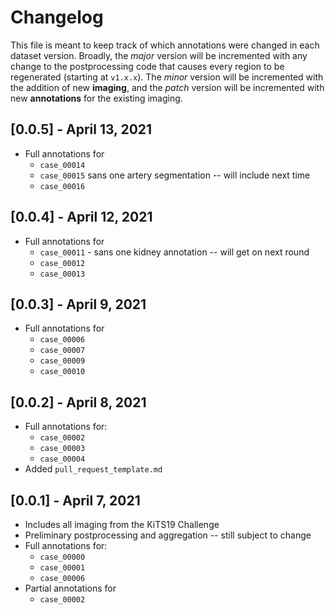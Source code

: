 # Changelog

This file is meant to keep track of which annotations were changed in each dataset version. Broadly, the *major* version will be incremented with any change to the postprocessing code that causes every region to be regenerated (starting at `v1.x.x`). The *minor* version will be incremented with the addition of new **imaging**, and the *patch* version will be incremented with new **annotations** for the existing imaging.

## [0.0.5] - April 13, 2021

- Full annotations for
  - `case_00014`
  - `case_00015` sans one artery segmentation -- will include next time
  - `case_00016`

## [0.0.4] - April 12, 2021

- Full annotations for
  - `case_00011` - sans one kidney annotation -- will get on next round
  - `case_00012`
  - `case_00013`

## [0.0.3] - April 9, 2021

- Full annotations for
  - `case_00006`
  - `case_00007`
  - `case_00009`
  - `case_00010`

## [0.0.2] - April 8, 2021

- Full annotations for:
  - `case_00002`
  - `case_00003`
  - `case_00004`
- Added `pull_request_template.md`

## [0.0.1] - April 7, 2021

- Includes all imaging from the KiTS19 Challenge
- Preliminary postprocessing and aggregation -- still subject to change
- Full annotations for:
  - `case_00000`
  - `case_00001`
  - `case_00006`
- Partial annotations for
  - `case_00002`

